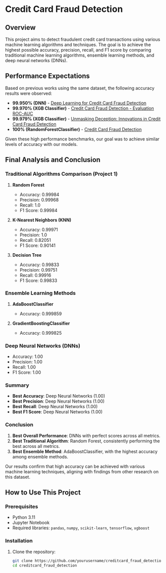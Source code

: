 # Credit Card Fraud Detection

## Overview
This project aims to detect fraudulent credit card transactions using various machine learning algorithms and techniques. The goal is to achieve the highest possible accuracy, precision, recall, and F1 score by comparing traditional machine learning algorithms, ensemble learning methods, and deep neural networks (DNNs).

## Performance Expectations
Based on previous works using the same dataset, the following accuracy results were observed:
- **99.950% (DNN)** - [Deep Learning for Credit Card Fraud Detection](https://www.kaggle.com/code/markkostantine/deep-learning-for-credit-card-fraud-detection)
- **99.970% (XGB Classifier)** - [Credit Card Fraud Detection - Evaluation ROC-AUC](https://www.kaggle.com/code/sachinbatra/credit-card-fraud-detection-evaluation-roc-auc/notebook)
- **99.979% (XGB Classifier)** - [Unmasking Deception: Innovations in Credit Card Fraud Detection](https://www.kaggle.com/code/abdmental01/unmasking-deception-innovations-in-credit-card)
- **100% (RandomForestClassifier)** - [Credit Card Fraud Detection](https://www.kaggle.com/code/jumadouglas/creditcard-23)

Given these high performance benchmarks, our goal was to achieve similar levels of accuracy with our models.

## Final Analysis and Conclusion
### Traditional Algorithms Comparison (Project 1)
1. **Random Forest**
   - Accuracy: 0.99984
   - Precision: 0.99968
   - Recall: 1.0
   - F1 Score: 0.99984

2. **K-Nearest Neighbors (KNN)**
   - Accuracy: 0.99971
   - Precision: 1.0
   - Recall: 0.82051
   - F1 Score: 0.90141

3. **Decision Tree**
   - Accuracy: 0.99833
   - Precision: 0.99751
   - Recall: 0.99916
   - F1 Score: 0.99833

### Ensemble Learning Methods
1. **AdaBoostClassifier**
   - Accuracy: 0.999859

2. **GradientBoostingClassifier**
   - Accuracy: 0.999825

### Deep Neural Networks (DNNs)
- Accuracy: 1.00
- Precision: 1.00
- Recall: 1.00
- F1 Score: 1.00

### Summary
- **Best Accuracy**: Deep Neural Networks (1.00)
- **Best Precision**: Deep Neural Networks (1.00)
- **Best Recall**: Deep Neural Networks (1.00)
- **Best F1 Score**: Deep Neural Networks (1.00)

### Conclusion
1. **Best Overall Performance**: DNNs with perfect scores across all metrics.
2. **Best Traditional Algorithm**: Random Forest, consistently performing the best across all metrics.
3. **Best Ensemble Method**: AdaBoostClassifier, with the highest accuracy among ensemble methods.

Our results confirm that high accuracy can be achieved with various machine learning techniques, aligning with findings from other research on this dataset.

## How to Use This Project
### Prerequisites
- Python 3.11
- Jupyter Notebook
- Required libraries: `pandas`, `numpy`, `scikit-learn`, `tensorflow`, `xgboost`

### Installation
1. Clone the repository:
   ```bash
   git clone https://github.com/yourusername/creditcard_fraud_detection.git
   cd creditcard_fraud_detection
